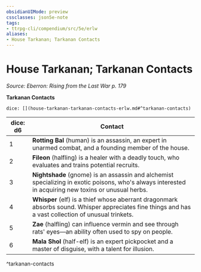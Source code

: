 ```yaml
---
obsidianUIMode: preview
cssclasses: json5e-note
tags:
- ttrpg-cli/compendium/src/5e/erlw
aliases:
- House Tarkanan; Tarkanan Contacts
---
```

# House Tarkanan; Tarkanan Contacts
*Source: Eberron: Rising from the Last War p. 179* 

**Tarkanan Contacts**

`dice: [](house-tarkanan-tarkanan-contacts-erlw.md#^tarkanan-contacts)`

| dice: d6 | Contact |
|----------|---------|
| 1 | **Rotting Bal** (human) is an assassin, an expert in unarmed combat, and a founding member of the house. |
| 2 | **Fileon** (halfling) is a healer with a deadly touch, who evaluates and trains potential recruits. |
| 3 | **Nightshade** (gnome) is an assassin and alchemist specializing in exotic poisons, who's always interested in acquiring new toxins or unusual herbs. |
| 4 | **Whisper** (elf) is a thief whose aberrant dragonmark absorbs sound. Whisper appreciates fine things and has a vast collection of unusual trinkets. |
| 5 | **Zae** (halfling) can influence vermin and see through rats' eyes—an ability often used to spy on people. |
| 6 | **Mala Shol** (half-elf) is an expert pickpocket and a master of disguise, with a talent for illusion. |
^tarkanan-contacts